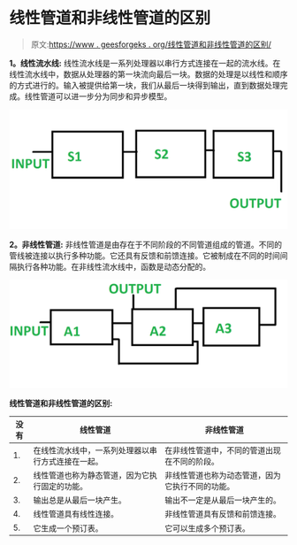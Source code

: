 # 线性管道和非线性管道的区别

> 原文:[https://www . geesforgeks . org/线性管道和非线性管道的区别/](https://www.geeksforgeeks.org/difference-between-linear-pipeline-and-non-linear-pipeline/)

**1。线性流水线:**
线性流水线是一系列处理器以串行方式连接在一起的流水线。在线性流水线中，数据从处理器的第一块流向最后一块。数据的处理是以线性和顺序的方式进行的。输入被提供给第一块，我们从最后一块得到输出，直到数据处理完成。线性管道可以进一步分为同步和异步模型。

![](img/e13c4167feb114355467509cd1550941.png)

**2。非线性管道:**
非线性管道是由存在于不同阶段的不同管道组成的管道。不同的管线被连接以执行多种功能。它还具有反馈和前馈连接。它被制成在不同的时间间隔执行各种功能。在非线性流水线中，函数是动态分配的。

![](img/7814972ebc8d92d35d7c44b2886aa7a2.png)

**线性管道和非线性管道的区别:**

<center>

| 没有 | 线性管道 | 非线性管道 |
| --- | --- | --- |
| 1. | 在线性流水线中，一系列处理器以串行方式连接在一起。 | 在非线性管道中，不同的管道出现在不同的阶段。 |
| 2. | 线性管道也称为静态管道，因为它执行固定的功能。 | 非线性管道也称为动态管道，因为它执行不同的功能。 |
| 3. | 输出总是从最后一块产生。 | 输出不一定是从最后一块产生的。 |
| 4. | 线性管道具有线性连接。 | 非线性管道具有反馈和前馈连接。 |
| 5. | 它生成一个预订表。 | 它可以生成多个预订表。 | 6. | 它允许简单的功能划分。 | 函数划分在非线性流水线中是困难的。 |

</center>